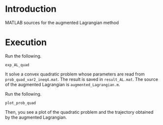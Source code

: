 # Introduction
MATLAB sources for the augmented Lagrangian method

# Execution

Run the following.
```
exp_AL_quad
```
It solve a convex quadratic problem whose parameters are read from `prob_quad_var2_ineq4.mat`.
The result is saved in `result_AL.mat`.
The source of the augmented Lagrangian is `augmented_Lagrangian.m`.

Run the following.
```
plot_prob_quad
```
Then, you see a plot of the quadratic problem and the trajectory obtained by the augmented Lagrangian.
